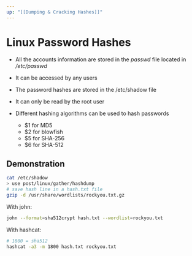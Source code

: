 ```yaml
---
up: "[[Dumping & Cracking Hashes]]"
---
```


# Linux Password Hashes

- All the accounts information are stored in the *passwd* file located in */etc/passwd*
- It can be accessed by any users
- The password hashes are stored in the /etc/shadow file
- It can only be read by the root user

- Different hashing algorithms can be used to hash passwords
	- $1 for MD5
	- $2 for blowfish
	- $5 for SHA-256
	- $6 for SHA-512

## Demonstration

```bash
cat /etc/shadow
> use post/linux/gather/hashdump
# save hash line in a hash.txt file
gzip -d /usr/share/wordlists/rockyou.txt.gz
```

With john:

```bash
john --format=sha512crypt hash.txt --wordlist=rockyou.txt
```

With hashcat:

```bash
# 1800 = sha512
hashcat -a3 -m 1800 hash.txt rockyou.txt
```
